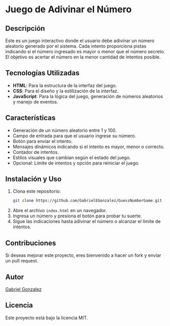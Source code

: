 # Juego de Adivinar el Número

## Descripción
Este es un juego interactivo donde el usuario debe adivinar un número aleatorio generado por el sistema. Cada intento proporciona pistas indicando si el número ingresado es mayor o menor que el número secreto. El objetivo es acertar el número en la menor cantidad de intentos posible.

## Tecnologías Utilizadas
- **HTML**: Para la estructura de la interfaz del juego.
- **CSS**: Para el diseño y la estilización de la interfaz.
- **JavaScript**: Para la lógica del juego, generación de números aleatorios y manejo de eventos.

## Características
- Generación de un número aleatorio entre 1 y 100.
- Campo de entrada para que el usuario ingrese su número.
- Botón para enviar el intento.
- Mensajes dinámicos indicando si el intento es mayor, menor o correcto.
- Contador de intentos.
- Estilos visuales que cambian según el estado del juego.
- Opcional: Límite de intentos y opción para reiniciar el juego.

## Instalación y Uso
1. Clona este repositorio:
   ```sh
   git clone https://github.com/GabrielEGonzalez/GuessNumberGame.git
   ```
2. Abre el archivo `index.html` en un navegador.
3. Ingresa un número y presiona el botón para probar tu suerte.
4. Sigue las indicaciones hasta adivinar el número o alcanzar el límite de intentos.

## Contribuciones
Si deseas mejorar este proyecto, eres bienvenido a hacer un fork y enviar un pull request.

## Autor
[Gabriel Gonzalez](https://github.com/GabrielEGonzalez)

## Licencia
Este proyecto está bajo la licencia MIT.


